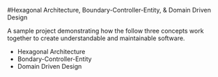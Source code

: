 #Hexagonal Architecture, Boundary-Controller-Entity, & Domain Driven Design

A sample project demonstrating how the follow three concepts work together to create understandable and maintainable software.

- Hexagonal Architecture
- Bondary-Controller-Entity
- Domain Driven Design


